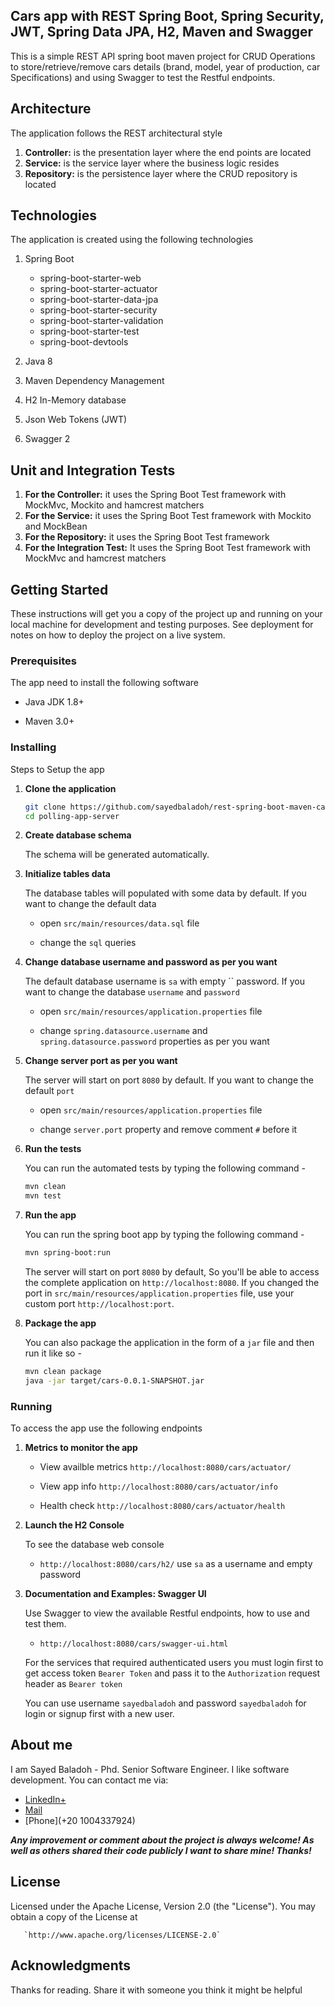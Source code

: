 ## Cars app with REST Spring Boot, Spring Security, JWT, Spring Data JPA, H2, Maven and Swagger

This is a simple REST API spring boot maven project for CRUD Operations to store/retrieve/remove cars details (brand, model, year of production, car Specifications) and using Swagger to test the Restful endpoints.

## Architecture

The application follows the REST architectural style

 1. **Controller:** is the presentation layer where the end points are located
 2. **Service:** is the service layer where the business logic resides
 3. **Repository:** is the persistence layer where the CRUD repository is located
 
## Technologies

The application is created using the following technologies

1. Spring Boot

	+ spring-boot-starter-web
	+ spring-boot-starter-actuator
	+ spring-boot-starter-data-jpa
	+ spring-boot-starter-security
	+ spring-boot-starter-validation
	+ spring-boot-starter-test
	+ spring-boot-devtools

2. Java 8
3. Maven Dependency Management
4. H2 In-Memory database
5. Json Web Tokens (JWT)
6. Swagger 2

## Unit and Integration Tests

 1. **For the Controller:** it uses the Spring Boot Test framework with MockMvc, Mockito and hamcrest matchers
 2. **For the Service:** it uses the Spring Boot Test framework with Mockito and MockBean
 3. **For the Repository:** it uses the Spring Boot Test framework
 4. **For the Integration Test:** It uses the Spring Boot Test framework with MockMvc and hamcrest matchers

## Getting Started

These instructions will get you a copy of the project up and running on your local machine for development and testing purposes. See deployment for notes on how to deploy the project on a live system.

### Prerequisites

The app need to install the following software

 * Java JDK 1.8+

 * Maven 3.0+

### Installing

Steps to Setup the app

1. **Clone the application**

	```bash
	git clone https://github.com/sayedbaladoh/rest-spring-boot-maven-cars-app.git
	cd polling-app-server
	```

2. **Create database schema**

	The schema will be generated automatically. 

3. **Initialize tables data**

	The database tables will populated with some data by default. If you want to change the default data

	+ open `src/main/resources/data.sql` file

	+ change the `sql` queries

4. **Change database username and password as per you want**

	The default database username is `sa` with empty `` password. If you want to change the database `username` and `password`

	+ open `src/main/resources/application.properties` file

	+ change `spring.datasource.username` and `spring.datasource.password` properties as per you want

5. **Change server port as per you want**

	The server will start on port `8080` by default. If you want to change the default `port`

	+ open `src/main/resources/application.properties` file

	+ change `server.port` property and remove comment `#` before it

6. **Run the tests**

	You can run the automated tests by typing the following command -

	```bash
	mvn clean
	mvn test
	```

7. **Run the app**

	You can run the spring boot app by typing the following command -

	```bash
	mvn spring-boot:run
	```

	The server will start on port `8080` by default, So you'll be able to access the complete application on `http://localhost:8080`. 
	If you changed the port in  `src/main/resources/application.properties` file, use your custom port `http://localhost:port`.

8. **Package the app**

	You can also package the application in the form of a `jar` file and then run it like so -

	```bash
	mvn clean package
	java -jar target/cars-0.0.1-SNAPSHOT.jar

### Running

To access the app use the following endpoints

1. **Metrics to monitor the app**

	+ View availble metrics `http://localhost:8080/cars/actuator/`

	+ View app info `http://localhost:8080/cars/actuator/info`
	
	+ Health check `http://localhost:8080/cars/actuator/health`

2. **Launch the H2 Console**
	
	To see the database web console

	+ `http://localhost:8080/cars/h2/` use `sa` as a username and empty password

3. **Documentation and Examples: Swagger UI**

	Use Swagger to view the available Restful endpoints, how to use and test them. 

	+ `http://localhost:8080/cars/swagger-ui.html`
	
	For the services that required authenticated users you must login first to get access token `Bearer Token` and pass it to the `Authorization` request header as `Bearer token`

	You can use username `sayedbaladoh` and password `sayedbaladoh` for login or signup first with a new user.

## About me

I am Sayed Baladoh - Phd. Senior Software Engineer. I like software development. You can contact me via:

* [LinkedIn+](https://www.linkedin.com/in/sayed-baladoh-227aa66b/)
* [Mail](sayedbaladoh@yahoo.com)
* [Phone](+20 1004337924)

_**Any improvement or comment about the project is always welcome! As well as others shared their code publicly I want to share mine! Thanks!**_

## License

   Licensed under the Apache License, Version 2.0 (the "License").
   You may obtain a copy of the License at

       `http://www.apache.org/licenses/LICENSE-2.0`

## Acknowledgments

Thanks for reading. Share it with someone you think it might be helpful
